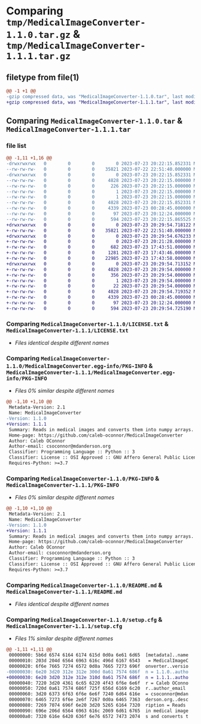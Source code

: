 # Comparing `tmp/MedicalImageConverter-1.1.0.tar.gz` & `tmp/MedicalImageConverter-1.1.1.tar.gz`

## filetype from file(1)

```diff
@@ -1 +1 @@
-gzip compressed data, was "MedicalImageConverter-1.1.0.tar", last modified: Sun Jul 23 20:22:15 2023, max compression
+gzip compressed data, was "MedicalImageConverter-1.1.1.tar", last modified: Sun Jul 23 20:29:54 2023, max compression
```

## Comparing `MedicalImageConverter-1.1.0.tar` & `MedicalImageConverter-1.1.1.tar`

### file list

```diff
@@ -1,11 +1,16 @@
-drwxrwxrwx   0        0        0        0 2023-07-23 20:22:15.852331 MedicalImageConverter-1.1.0/
--rw-rw-rw-   0        0        0    35821 2023-07-22 22:51:40.000000 MedicalImageConverter-1.1.0/LICENSE.txt
-drwxrwxrwx   0        0        0        0 2023-07-23 20:22:15.852331 MedicalImageConverter-1.1.0/MedicalImageConverter.egg-info/
--rw-rw-rw-   0        0        0     4828 2023-07-23 20:22:15.000000 MedicalImageConverter-1.1.0/MedicalImageConverter.egg-info/PKG-INFO
--rw-rw-rw-   0        0        0      226 2023-07-23 20:22:15.000000 MedicalImageConverter-1.1.0/MedicalImageConverter.egg-info/SOURCES.txt
--rw-rw-rw-   0        0        0        1 2023-07-23 20:22:15.000000 MedicalImageConverter-1.1.0/MedicalImageConverter.egg-info/dependency_links.txt
--rw-rw-rw-   0        0        0        1 2023-07-23 20:22:15.000000 MedicalImageConverter-1.1.0/MedicalImageConverter.egg-info/top_level.txt
--rw-rw-rw-   0        0        0     4828 2023-07-23 20:22:15.852331 MedicalImageConverter-1.1.0/PKG-INFO
--rw-rw-rw-   0        0        0     4339 2023-07-23 00:28:45.000000 MedicalImageConverter-1.1.0/README.md
--rw-rw-rw-   0        0        0       97 2023-07-23 20:12:24.000000 MedicalImageConverter-1.1.0/pyproject.toml
--rw-rw-rw-   0        0        0      594 2023-07-23 20:22:15.865525 MedicalImageConverter-1.1.0/setup.cfg
+drwxrwxrwx   0        0        0        0 2023-07-23 20:29:54.718122 MedicalImageConverter-1.1.1/
+-rw-rw-rw-   0        0        0    35821 2023-07-22 22:51:40.000000 MedicalImageConverter-1.1.1/LICENSE.txt
+drwxrwxrwx   0        0        0        0 2023-07-23 20:29:54.676233 MedicalImageConverter-1.1.1/MedicalImageConverter/
+-rw-rw-rw-   0        0        0        0 2023-07-23 20:21:28.000000 MedicalImageConverter-1.1.1/MedicalImageConverter/__init__.py
+-rw-rw-rw-   0        0        0      682 2023-07-23 17:43:51.000000 MedicalImageConverter-1.1.1/MedicalImageConverter/memory.py
+-rw-rw-rw-   0        0        0     1281 2023-07-23 17:43:46.000000 MedicalImageConverter-1.1.1/MedicalImageConverter/parsar.py
+-rw-rw-rw-   0        0        0    22985 2023-07-23 17:43:58.000000 MedicalImageConverter-1.1.1/MedicalImageConverter/reader.py
+drwxrwxrwx   0        0        0        0 2023-07-23 20:29:54.713152 MedicalImageConverter-1.1.1/MedicalImageConverter.egg-info/
+-rw-rw-rw-   0        0        0     4828 2023-07-23 20:29:54.000000 MedicalImageConverter-1.1.1/MedicalImageConverter.egg-info/PKG-INFO
+-rw-rw-rw-   0        0        0      356 2023-07-23 20:29:54.000000 MedicalImageConverter-1.1.1/MedicalImageConverter.egg-info/SOURCES.txt
+-rw-rw-rw-   0        0        0        1 2023-07-23 20:29:54.000000 MedicalImageConverter-1.1.1/MedicalImageConverter.egg-info/dependency_links.txt
+-rw-rw-rw-   0        0        0       22 2023-07-23 20:29:54.000000 MedicalImageConverter-1.1.1/MedicalImageConverter.egg-info/top_level.txt
+-rw-rw-rw-   0        0        0     4828 2023-07-23 20:29:54.719352 MedicalImageConverter-1.1.1/PKG-INFO
+-rw-rw-rw-   0        0        0     4339 2023-07-23 00:28:45.000000 MedicalImageConverter-1.1.1/README.md
+-rw-rw-rw-   0        0        0       97 2023-07-23 20:12:24.000000 MedicalImageConverter-1.1.1/pyproject.toml
+-rw-rw-rw-   0        0        0      594 2023-07-23 20:29:54.725190 MedicalImageConverter-1.1.1/setup.cfg
```

### Comparing `MedicalImageConverter-1.1.0/LICENSE.txt` & `MedicalImageConverter-1.1.1/LICENSE.txt`

 * *Files identical despite different names*

### Comparing `MedicalImageConverter-1.1.0/MedicalImageConverter.egg-info/PKG-INFO` & `MedicalImageConverter-1.1.1/MedicalImageConverter.egg-info/PKG-INFO`

 * *Files 0% similar despite different names*

```diff
@@ -1,10 +1,10 @@
 Metadata-Version: 2.1
 Name: MedicalImageConverter
-Version: 1.1.0
+Version: 1.1.1
 Summary: Reads in medical images and converts them into numpy arrays.
 Home-page: https://github.com/caleb-oconnor/MedicalImageConverter
 Author: Caleb OConnor
 Author-email: csoconnor@mdanderson.org
 Classifier: Programming Language :: Python :: 3
 Classifier: License :: OSI Approved :: GNU Affero General Public License v3
 Requires-Python: >=3.7
```

### Comparing `MedicalImageConverter-1.1.0/PKG-INFO` & `MedicalImageConverter-1.1.1/PKG-INFO`

 * *Files 0% similar despite different names*

```diff
@@ -1,10 +1,10 @@
 Metadata-Version: 2.1
 Name: MedicalImageConverter
-Version: 1.1.0
+Version: 1.1.1
 Summary: Reads in medical images and converts them into numpy arrays.
 Home-page: https://github.com/caleb-oconnor/MedicalImageConverter
 Author: Caleb OConnor
 Author-email: csoconnor@mdanderson.org
 Classifier: Programming Language :: Python :: 3
 Classifier: License :: OSI Approved :: GNU Affero General Public License v3
 Requires-Python: >=3.7
```

### Comparing `MedicalImageConverter-1.1.0/README.md` & `MedicalImageConverter-1.1.1/README.md`

 * *Files identical despite different names*

### Comparing `MedicalImageConverter-1.1.0/setup.cfg` & `MedicalImageConverter-1.1.1/setup.cfg`

 * *Files 1% similar despite different names*

```diff
@@ -1,11 +1,11 @@
 00000000: 5b6d 6574 6164 6174 615d 0d0a 6e61 6d65  [metadata]..name
 00000010: 203d 204d 6564 6963 616c 496d 6167 6543   = MedicalImageC
 00000020: 6f6e 7665 7274 6572 0d0a 7665 7273 696f  onverter..versio
-00000030: 6e20 3d20 312e 312e 300d 0a61 7574 686f  n = 1.1.0..autho
+00000030: 6e20 3d20 312e 312e 310d 0a61 7574 686f  n = 1.1.1..autho
 00000040: 7220 3d20 4361 6c65 6220 4f43 6f6e 6e6f  r = Caleb OConno
 00000050: 720d 0a61 7574 686f 725f 656d 6169 6c20  r..author_email 
 00000060: 3d20 6373 6f63 6f6e 6e6f 7240 6d64 616e  = csoconnor@mdan
 00000070: 6465 7273 6f6e 2e6f 7267 0d0a 6465 7363  derson.org..desc
 00000080: 7269 7074 696f 6e20 3d20 5265 6164 7320  ription = Reads 
 00000090: 696e 206d 6564 6963 616c 2069 6d61 6765  in medical image
 000000a0: 7320 616e 6420 636f 6e76 6572 7473 2074  s and converts t
```

